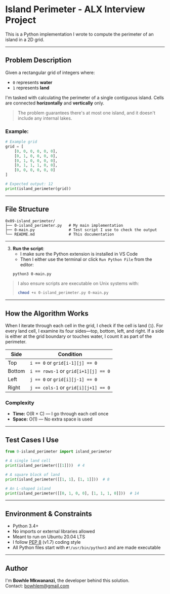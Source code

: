 # Island Perimeter - ALX Interview Project

This is a Python implementation I wrote to compute the perimeter of an island in a 2D grid.

---

## Problem Description

Given a rectangular grid of integers where:
- `0` represents **water**
- `1` represents **land**

I'm tasked with calculating the perimeter of a single contiguous island. Cells are connected **horizontally** and **vertically** only.

> The problem guarantees there's at most one island, and it doesn't include any internal lakes.

### Example:
```python
# Example grid
grid = [
    [0, 0, 0, 0, 0, 0],
    [0, 1, 0, 0, 0, 0],
    [0, 1, 0, 0, 0, 0],
    [0, 1, 1, 1, 0, 0],
    [0, 0, 0, 0, 0, 0]
]

# Expected output: 12
print(island_perimeter(grid))
```

---

## File Structure
```
0x09-island_perimeter/
├── 0-island_perimeter.py   # My main implementation
├── 0-main.py               # Test script I use to check the output
└── README.md               # This documentation
```

---

3. **Run the script**:
   - I make sure the Python extension is installed in VS Code
   - Then I either use the terminal or click `Run Python File` from the editor:
   ```bash
   python3 0-main.py
   ```

> I also ensure scripts are executable on Unix systems with:
> ```bash
> chmod +x 0-island_perimeter.py 0-main.py
> ```

---

## How the Algorithm Works
When I iterate through each cell in the grid, I check if the cell is land (`1`). For every land cell, I examine its four sides—top, bottom, left, and right. If a side is either at the grid boundary or touches water, I count it as part of the perimeter.

| Side     | Condition                            |
|----------|----------------------------------------|
| Top      | `i == 0` or `grid[i-1][j] == 0`         |
| Bottom   | `i == rows-1` or `grid[i+1][j] == 0`    |
| Left     | `j == 0` or `grid[i][j-1] == 0`         |
| Right    | `j == cols-1` or `grid[i][j+1] == 0`    |

### Complexity
- **Time:** O(R × C) — I go through each cell once
- **Space:** O(1) — No extra space is used

---

## Test Cases I Use
```python
from 0-island_perimeter import island_perimeter

# A single land cell
print(island_perimeter([[1]]))  # 4

# A square block of land
print(island_perimeter([[1, 1], [1, 1]]))  # 8

# An L-shaped island
print(island_perimeter([[0, 1, 0, 0], [1, 1, 1, 0]]))  # 14
```

---

## Environment & Constraints
- Python 3.4+
- No imports or external libraries allowed
- Meant to run on Ubuntu 20.04 LTS
- I follow [PEP 8](https://pep8.org) (v1.7) coding style
- All Python files start with `#!/usr/bin/python3` and are made executable

---

## Author
I'm **Bowhle Mkwananzi**, the developer behind this solution.  
Contact: <bowhlem@gmail.com>